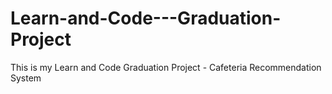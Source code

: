 # Learn-and-Code---Graduation-Project
This is my Learn and Code Graduation Project - Cafeteria Recommendation System
